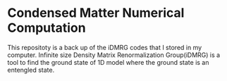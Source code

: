 # Condensed Matter Numerical Computation 
This repositoty is a back up of the iDMRG codes that I stored in my computer. Infinite size Density Matrix Renormalization Group(iDMRG) is a tool to find the ground state of 1D model where the ground state is an entengled state. 
